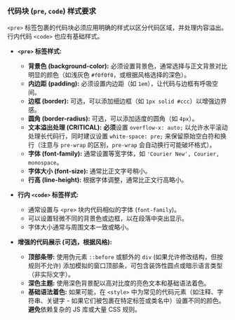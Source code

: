 ### 代码块 (`pre`, `code`) 样式要求

`<pre>` 标签包裹的代码块必须应用明确的样式以区分代码区域，并处理内容溢出。行内代码 `<code>` 也应有基础样式。

*   **`<pre>` 标签样式:**
    *   **背景色 (background-color):** 必须设置背景色，通常选择与正文背景对比明显的颜色（如浅灰色 `#f0f0f0`，或根据风格选择的深色）。
    *   **内边距 (padding):** 必须设置内边距（如 `1em`），让代码与边框有呼吸空间。
    *   **边框 (border):** 可选，可以添加细边框（如 `1px solid #ccc`）以增强边界感。
    *   **圆角 (border-radius):** 可选，可以添加适度的圆角（如 `4px`）。
    *   **文本溢出处理 (CRITICAL):** **必须**设置 `overflow-x: auto;` 以允许水平滚动处理长代码行，同时建议设置 `white-space: pre;` 来保留原始空白符和换行（注意与 `pre-wrap` 的区别，`pre-wrap` 会自动换行可能破坏格式）。
    *   **字体 (font-family):** 通常设置等宽字体，如 `'Courier New', Courier, monospace`。
    *   **字体大小 (font-size):** 通常比正文字号稍小。
    *   **行高 (line-height):** 根据字体调整，通常比正文行高略小。

*   **行内 `<code>` 标签样式:**
    *   通常设置与 `<pre>` 块内代码相似的字体 (`font-family`)。
    *   可以设置轻微不同的背景色或边框，以在段落中突出显示。
    *   字体大小通常与周围文本一致或略小。

*   **增强的代码展示 (可选，根据风格):**
    *   **顶部条带:** 使用伪元素 `::before` 或额外的 `div` (如果允许修改结构，但按规则不允许) 添加模拟的窗口顶部条，可包含装饰性圆点或暗示语言类型（非实际文字）。
    *   **深色主题:** 使用深色背景配以高对比度的亮色文本和基础语法着色。
    *   **基础语法着色:** 如果可能，在 `<style>` 中为常见的代码元素（如注释、字符串、关键字 - 如果它们被包裹在特定标签或类名中）设置不同的颜色。**避免**依赖复杂的 JS 库或大量 CSS 规则。 